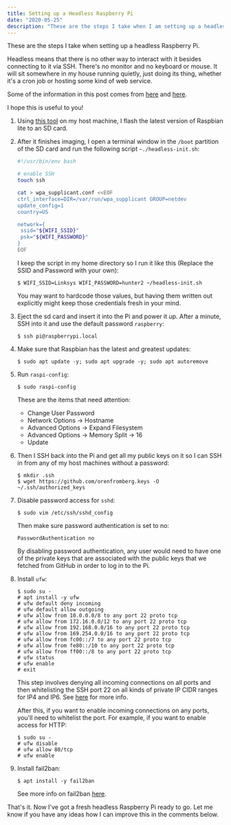 ```yaml
---
title: Setting up a Headless Raspberry Pi
date: "2020-05-25"
description: "These are the steps I take when I am setting up a headless Raspberry Pi."
---
```


These are the steps I take when setting up a headless Raspberry Pi. 

Headless means that there is no other way to interact with it besides connecting to it via SSH. There's no monitor and no keyboard or mouse. It will sit somewhere in my house running quietly, just doing its thing, whether it's a cron job or hosting some kind of web service.

Some of the information in this post comes from [here](https://www.raspberrypi.org/documentation/configuration/wireless/headless.md) and [here](https://www.tomshardware.com/reviews/raspberry-pi-headless-setup-how-to,6028.html).

I hope this is useful to you!

1. Using [this tool](https://www.raspberrypi.org/blog/raspberry-pi-imager-imaging-utility/) on my host machine, I flash the latest version of Raspbian lite to an SD card.

1. After it finishes imaging, I open a terminal window in the `/boot` partition of the SD card and run the following script `~./headless-init.sh`:
    ```bash
    #!/usr/bin/env bash

    # enable SSH
    touch ssh

    cat > wpa_supplicant.conf <<EOF
    ctrl_interface=DIR=/var/run/wpa_supplicant GROUP=netdev
    update_config=1
    country=US

    network={
     ssid="${WIFI_SSID}"
     psk="${WIFI_PASSWORD}"
    }
    EOF
    ```

    I keep the script in my home directory so I run it like this (Replace the SSID and Password with your own):

    ```
    $ WIFI_SSID=Linksys WIFI_PASSWORD=hunter2 ~/headless-init.sh
    ```

    You may want to hardcode those values, but having them written out explicitly might keep those credentials fresh in your mind.

1. Eject the sd card and insert it into the Pi and power it up. After a minute, SSH into it and use the default password `raspberry`:

    ```
    $ ssh pi@raspberrypi.local
    ```

1. Make sure that Raspbian has the latest and greatest updates:

    ```
    $ sudo apt update -y; sudo apt upgrade -y; sudo apt autoremove
    ```

1. Run `raspi-config`:

    ```
    $ sudo raspi-config
    ```

    These are the items that need attention:

    * Change User Password
    * Network Options -> Hostname
    * Advanced Options -> Expand Filesystem
    * Advanced Options -> Memory Split -> 16
    * Update

1. Then I SSH back into the Pi and get all my public keys on it so I can SSH in from any of my host machines without a password:

    ```
    $ mkdir .ssh
    $ wget https://github.com/orenfromberg.keys -O ~/.ssh/authorized_keys
    ```

1. Disable password access for `sshd`:
    ```
    $ sudo vim /etc/ssh/sshd_config
    ```
    Then make sure password authentication is set to no:
    ```
    PasswordAuthentication no
    ```
    By disabling password authentication, any user would need to have one of the private keys that are associated with the public keys that we fetched from GitHub in order to log in to the Pi.
1. Install `ufw`:
    ```
    $ sudo su -
    # apt install -y ufw
    # ufw default deny incoming
    # ufw default allow outgoing
    # ufw allow from 10.0.0.0/8 to any port 22 proto tcp
    # ufw allow from 172.16.0.0/12 to any port 22 proto tcp
    # ufw allow from 192.168.0.0/16 to any port 22 proto tcp
    # ufw allow from 169.254.0.0/16 to any port 22 proto tcp
    # ufw allow from fc00::/7 to any port 22 proto tcp
    # ufw allow from fe80::/10 to any port 22 proto tcp
    # ufw allow from ff00::/8 to any port 22 proto tcp
    # ufw status
    # ufw enable
    # exit
    ```

    This step involves denying all incoming connections on all ports and then whitelisting the SSH port 22 on all kinds of private IP CIDR ranges for IP4 and IP6. See [here](https://en.wikipedia.org/wiki/Private_network) for more info.

    After this, if you want to enable incoming connections on any ports, you'll need to whitelist the port. For example, if you want to enable access for HTTP:
    ```
    $ sudo su -
    # ufw disable
    # ufw allow 80/tcp
    # ufw enable
    ```

1. Install fail2ban:
    ```
    $ apt install -y fail2ban
    ```

    See more info on fail2ban [here](https://www.fail2ban.org/wiki/index.php/Main_Page).

That's it. Now I've got a fresh headless Raspberry Pi ready to go. Let me know if you have any ideas how I can improve this in the comments below.